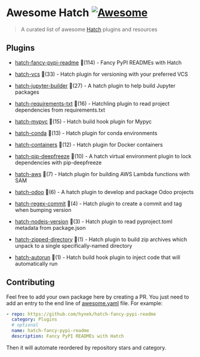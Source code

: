 # Awesome Hatch [![Awesome](https://awesome.re/badge-flat.svg)](https://github.com/sindresorhus/awesome)

> A curated list of awesome [Hatch](https://hatch.pypa.io/latest/) plugins and resources


## Plugins
  
- [hatch-fancy-pypi-readme](https://github.com/hynek/hatch-fancy-pypi-readme) 🌟(114) - Fancy PyPI READMEs with Hatch
  
- [hatch-vcs](https://github.com/ofek/hatch-vcs) 🌟(33) - Hatch plugin for versioning with your preferred VCS
  
- [hatch-jupyter-builder](https://github.com/jupyterlab/hatch-jupyter-builder) 🌟(27) - A hatch plugin to help build Jupyter packages
  
- [hatch-requirements-txt](https://github.com/repo-helper/hatch-requirements-txt) 🌟(16) - Hatchling plugin to read project dependencies from requirements.txt
  
- [hatch-mypyc](https://github.com/ofek/hatch-mypyc) 🌟(15) - Hatch build hook plugin for Mypyc
  
- [hatch-conda](https://github.com/OldGrumpyViking/hatch-conda) 🌟(13) - Hatch plugin for conda environments
  
- [hatch-containers](https://github.com/ofek/hatch-containers) 🌟(12) - Hatch plugin for Docker containers
  
- [hatch-pip-deepfreeze](https://github.com/sbidoul/hatch-pip-deepfreeze) 🌟(10) - A hatch virtual environment plugin to lock dependencies with pip-deepfreeze
  
- [hatch-aws](https://github.com/aka-raccoon/hatch-aws) 🌟(7) - Hatch plugin for building AWS Lambda functions with SAM
  
- [hatch-odoo](https://github.com/acsone/hatch-odoo) 🌟(6) - A hatch plugin to develop and package Odoo projects
  
- [hatch-regex-commit](https://github.com/frankie567/hatch-regex-commit) 🌟(4) - Hatch plugin to create a commit and tag when bumping version
  
- [hatch-nodejs-version](https://github.com/agoose77/hatch-nodejs-version) 🌟(3) - Hatch plugin to read pyproject.toml metadata from package.json
  
- [hatch-zipped-directory](https://github.com/dairiki/hatch-zipped-directory) 🌟(1) - Hatch plugin to build zip archives which unpack to a single specifically-named directory
  
- [hatch-autorun](https://github.com/ofek/hatch-autorun) 🌟(1) - Hatch build hook plugin to inject code that will automatically run
  


## Contributing

Feel free to add your own package here by creating a PR. You just need to add an entry to the end line of [awesome.yaml](./awesome.yaml) file.
For example:

```yaml
- repo: https://github.com/hynek/hatch-fancy-pypi-readme
  category: Plugins
  # optional
  name: hatch-fancy-pypi-readme
  description: Fancy PyPI READMEs with Hatch
```

Then it will automate reordered by repository stars and category.